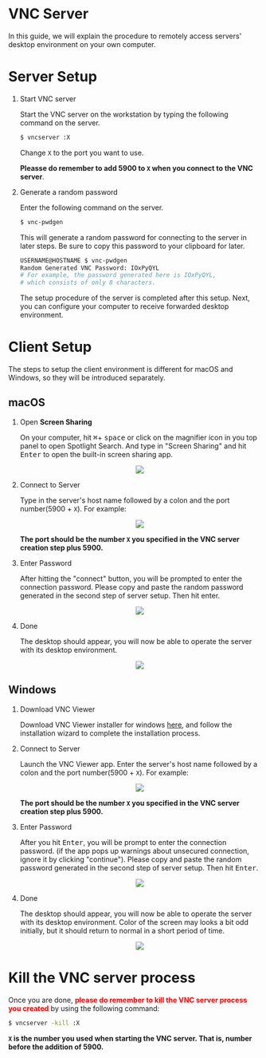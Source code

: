 # VNC Server
In this guide, we will explain the procedure to remotely access servers' desktop environment on your own computer. 


# Server Setup

1. Start VNC server

    Start the VNC server on the workstation by typing the following command on the server.
    ```bash
    $ vncserver :X
    ```
    Change `X` to the port you want to use.

    **Pleasse do remember to add 5900 to `X` when you connect to the VNC server**.

2. Generate a random password 

    Enter the following command on the server.
    ```bash
    $ vnc-pwdgen
    ```
    This will generate a random password for connecting to the server in later steps. Be sure to copy this password to your clipboard for later.
    ```bash
    USERNAME@HOSTNAME $ vnc-pwdgen
    Random Generated VNC Password: IOxPyQYL
    # For example, the password generated here is IOxPyQYL,
    # which consists of only 8 characters.
    ```
    The setup procedure of the server is completed after this setup. Next, you can configure your computer to receive forwarded desktop environment.

# Client Setup
The steps to setup the client environment is different for macOS and Windows, so they will be introduced separately.

## macOS 

1. Open **Screen Sharing**

    On your computer, hit <kbd>⌘</kbd>+ <kbd>space</kbd> or click on the magnifier icon in you top panel to open Spotlight Search. And type in "Screen Sharing" and hit <kbd>Enter</kbd> to open the built-in screen sharing app.
    
    <div style="text-align:center"><img src="_image/vnc/spotlight.png"></div>

2. Connect to Server

    Type in the server's host name followed by a colon and the port number(5900 + `X`). For example:

    <div style="text-align:center"><img src="_image/vnc/host+port.png"></div>

    **The port should be the number `X` you specified in the VNC server creation step plus 5900.**

3. Enter Password

    After hitting the "connect" button, you will be prompted to enter the connection password. Please copy and paste the random password generated in the second step of server setup. Then hit enter.
        <div style="text-align:center"><img src="_image/vnc/passwd.png"></div>

4. Done

    The desktop should appear, you will now be able to operate the server with its desktop environment.
    <div style="text-align:center"><img src="_image/vnc/desktop.png"></div>

## Windows

1. Download VNC Viewer

    Download VNC Viewer installer for windows [here](https://www.realvnc.com/en/connect/download/viewer/windows/), and follow the installation wizard to complete the installation process.

2. Connect to Server

    Launch the VNC Viewer app. Enter the server's host name followed by a colon and the port number(5900 + `X`). For example:

    <div style="text-align:center"><img src="_image/vnc/win-host+port.png"></div>

    **The port should be the number `X` you specified in the VNC server creation step plus 5900.**

3. Enter Password

    After you hit <kbd>Enter</kbd>, you will be prompt to enter the connection password. (if the app pops up warnings about unsecured connection, ignore it by clicking "continue"). Please copy and paste the random password generated in the second step of server setup. Then hit <kbd>Enter</kbd>. 
    
    <div style="text-align:center"><img src="_image/vnc/win-passwd.png"></div>

4. Done

    The desktop should appear, you will now be able to operate the server with its desktop environment. Color of the screen may looks a bit odd initially, but it should return to normal in a short period of time. 

    <div style="text-align:center"><img src="_image/vnc/win-done.png"></div>

# Kill the VNC server process
Once you are done, **<font color=red>please do remember to kill the VNC server process you created</font>** by using the following command:
```bash
$ vncserver -kill :X
```
**`X` is the number you used when starting the VNC server. That is, number before the addition of 5900.**

